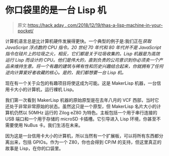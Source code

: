 # 你口袋里的是一台 Lisp 机

> 原文:[https://hack aday . com/2018/12/19/thas-a-lisp-machine-in-your-pocket/](https://hackaday.com/2018/12/19/thats-a-lisp-machine-in-your-pocket/)

计算机语言总是比计算机硬件发展得更快。一个典型的例子是:我们正在*获取 JavaScript 浮点数的 CPU 指令。20 世纪 70 年代和 80 年代并不是 JavaScript 指令在硅片上的垃圾之火，相反，它们都是关于垃圾收集的。Lisp 机器是为高效运行 Lisp 而设计的 CPU。他们是伟大的，直到负责的公司意识到你必须卖一个产品来维持生意。将一个有趣的建筑与稀有性和历史兴趣结合起来，你就拥有了任何逆向计算爱好者收藏的核心。是的，我们都想要一台 Lisp 机。*

现在有一个关于众包的有趣项目将使这成为可能。这是 MakerLisp 机器，一台信用卡大小的计算机，运行裸机 Lisp。

我们第一次看到 MakerLisp 机器的原始原型是在去年八月的 VCF 西部，当时它还处于非常非常原始的状态。虽然这只是一个原型，但 MakerLisp 名片大小的计算机仍然以 50MHz 运行的 Zilog eZ80 为特色。主板包括一个用于串行连接的 USB 端口和一个用于存储的 microSD 卡插槽。它引导进入 Lisp 环境，你甚至不需要使用 NuBus 卡。我们生活在未来。

因为这是一台信用卡大小的计算机，所以当然有一个扩展板，可以将所有东西都分离出来，包括 GPIOs。作为一个 Z80，你也会得到 CP/M 的支持，但这里真正的故事是 Lisp，在你的口袋里。